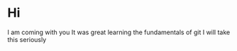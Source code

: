 # Hi

I am coming with you
It was great learning the fundamentals of git
I will take this seriously
